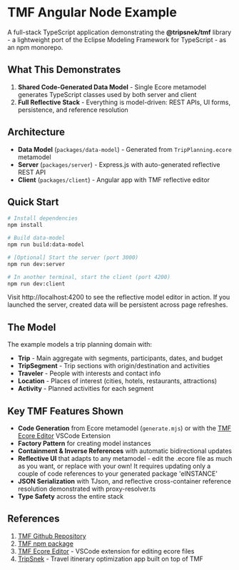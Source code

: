 # TMF Angular Node Example

A full-stack TypeScript application demonstrating the **@tripsnek/tmf** library - a lightweight port of the Eclipse Modeling Framework for TypeScript - as an npm monorepo.

## What This Demonstrates

1. **Shared Code-Generated Data Model** - Single Ecore metamodel generates TypeScript classes used by both server and client
2. **Full Reflective Stack** - Everything is model-driven: REST APIs, UI forms, persistence, and reference resolution

## Architecture

- **Data Model** (`packages/data-model`) - Generated from `TripPlanning.ecore` metamodel
- **Server** (`packages/server`) - Express.js with auto-generated reflective REST API
- **Client** (`packages/client`) - Angular app with TMF reflective editor

## Quick Start

```bash
# Install dependencies
npm install

# Build data-model
npm run build:data-model

# [Optional] Start the server (port 3000)
npm run dev:server

# In another terminal, start the client (port 4200)
npm run dev:client
```

Visit http://localhost:4200 to see the reflective model editor in action. If you launched the server, created data will be persistent across page refreshes.

## The Model

The example models a trip planning domain with:

- **Trip** - Main aggregate with segments, participants, dates, and budget
- **TripSegment** - Trip sections with origin/destination and activities  
- **Traveler** - People with interests and contact info
- **Location** - Places of interest (cities, hotels, restaurants, attractions)
- **Activity** - Planned activities for each segment

## Key TMF Features Shown

- **Code Generation** from Ecore metamodel (`generate.mjs`) or with the [TMF Ecore Editor](https://github.com/tripsnek/tmf-ecore-editor) VSCode Extension
- **Factory Pattern** for creating model instances
- **Containment & Inverse References** with automatic bidirectional updates
- **Reflective UI** that adapts to any metamodel - edit the .ecore file as much as you want, or replace with your own! It requires updating only a couple of code references to your generated package 'eINSTANCE'
- **JSON Serialization** with TJson, and reflective cross-container reference resolution demonstrated with proxy-resolver.ts
- **Type Safety** across the entire stack

## References

  1. [TMF Github Repository](https://github.com/tripsnek/tmf)
  2. [TMF npm package](https://www.npmjs.com/package/@tripsnek/tmf)
  3. [TMF Ecore Editor](https://github.com/tripsnek/tmf-ecore-editor) - VSCode extension for editing ecore files
  4. [TripSnek](https://tripsnek.com/) - Travel itinerary optimization app built on top of TMF
